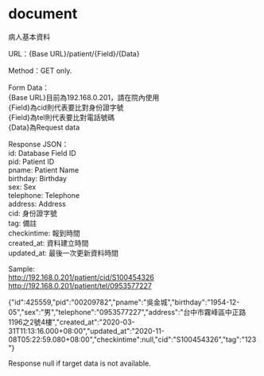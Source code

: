 # document

病人基本資料

URL：{Base URL}/patient/{Field}/{Data}  
  
Method：GET only.  
  
Form Data：  
	{Base URL}目前為192.168.0.201，請在院內使用  
	{Field}為cid則代表要比對身份證字號  
	{Field}為tel則代表要比對電話號碼  
	{Data}為Request data  
  
Response JSON：  
	id: Database Field ID  
	pid: Patient ID  
	pname: Patient Name  
	birthday: Birthday  
	sex: Sex  
	telephone: Telephone  
	address: Address  
	cid: 身份證字號  
	tag: 備註  
	checkintime: 報到時間  
	created_at: 資料建立時間  
	updated_at: 最後一次更新資料時間  
  
  
Sample:  
http://192.168.0.201/patient/cid/S100454326  
http://192.168.0.201/patient/tel/0953577227  
  
{"id":425559,"pid":"00209782","pname":"吳金城","birthday":"1954-12-05","sex":"男","telephone":"0953577227","address":"台中市霧峰區中正路1196之2號4樓","created_at":"2020-03-31T11:13:16.000+08:00","updated_at":"2020-11-08T05:22:59.080+08:00","checkintime":null,"cid":"S100454326","tag":"123"}  
  
Response null if target data is not available.  